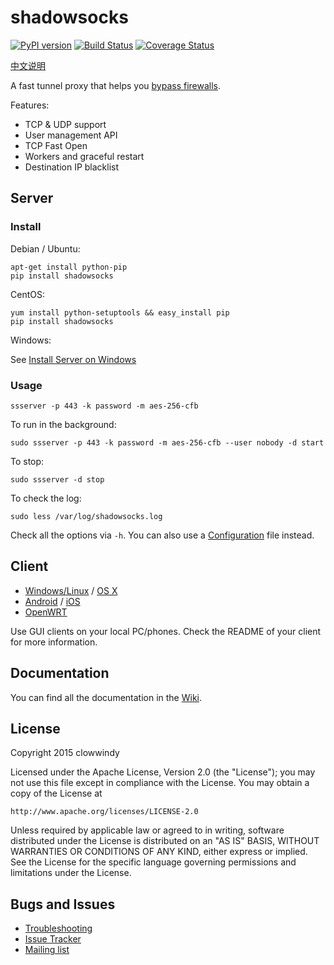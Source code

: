 shadowsocks
===========

[![PyPI version]][PyPI]
[![Build Status]][Travis CI]
[![Coverage Status]][Coverage]

[中文说明]

A fast tunnel proxy that helps you [bypass firewalls].

Features:
- TCP & UDP support
- User management API
- TCP Fast Open
- Workers and graceful restart
- Destination IP blacklist

Server
------

### Install

Debian / Ubuntu:

    apt-get install python-pip
    pip install shadowsocks

CentOS:

    yum install python-setuptools && easy_install pip
    pip install shadowsocks

Windows:

See [Install Server on Windows]

### Usage

    ssserver -p 443 -k password -m aes-256-cfb

To run in the background:

    sudo ssserver -p 443 -k password -m aes-256-cfb --user nobody -d start

To stop:

    sudo ssserver -d stop

To check the log:

    sudo less /var/log/shadowsocks.log

Check all the options via `-h`. You can also use a [Configuration] file
instead.

Client
------

* [Windows/Linux] / [OS X]
* [Android] / [iOS]
* [OpenWRT]

Use GUI clients on your local PC/phones. Check the README of your client
for more information.

Documentation
-------------

You can find all the documentation in the [Wiki].

License
-------

Copyright 2015 clowwindy

Licensed under the Apache License, Version 2.0 (the "License"); you may
not use this file except in compliance with the License. You may obtain
a copy of the License at

    http://www.apache.org/licenses/LICENSE-2.0

Unless required by applicable law or agreed to in writing, software
distributed under the License is distributed on an "AS IS" BASIS, WITHOUT
WARRANTIES OR CONDITIONS OF ANY KIND, either express or implied. See the
License for the specific language governing permissions and limitations
under the License.

Bugs and Issues
----------------

* [Troubleshooting]
* [Issue Tracker]
* [Mailing list]



[Android]:           https://github.com/Long-live-shadowsocks/shadowsocks-android
[Build Status]:      https://img.shields.io/travis/shadowsocks/shadowsocks/master.svg?style=flat
[bypass firewalls]:  https://github.com/Long-live-shadowsocks/shadowsocks/wiki/Objective
[Configuration]:     https://github.com/Long-live-shadowsocks/shadowsocks/wiki/Configuration-via-Config-File
[Coverage Status]:   https://jenkins.shadowvpn.org/result/shadowsocks
[Coverage]:          https://jenkins.shadowvpn.org/job/Shadowsocks/ws/PYENV/py34/label/linux/htmlcov/index.html
[Debian sid]:        https://packages.debian.org/unstable/python/shadowsocks
[iOS]:               https://github.com/Long-live-shadowsocks/shadowsocks-iOS
[Issue Tracker]:     https://github.com/Long-live-shadowsocks/shadowsocks/issues?state=open
[Install Server on Windows]: https://github.com/Long-live-shadowsocks/shadowsocks/wiki/Install-Shadowsocks-Server-on-Windows
[Mailing list]:      https://groups.google.com/group/shadowsocks
[OpenWRT]:           https://github.com/Long-live-shadowsocks/openwrt-shadowsocks
[OS X]:              https://github.com/Long-live-shadowsocks/shadowsocks-iOS
[PyPI]:              https://pypi.python.org/pypi/shadowsocks
[PyPI version]:      https://img.shields.io/pypi/v/shadowsocks.svg?style=flat
[Travis CI]:         https://travis-ci.org/shadowsocks/shadowsocks
[Troubleshooting]:   https://github.com/Long-live-shadowsocks/shadowsocks/wiki/Troubleshooting
[Wiki]:              https://github.com/Long-live-shadowsocks/shadowsocks/wiki
[Windows/Linux]:     https://github.com/alpenliebe/shadowsocks-qt5
[中文说明]:          https://github.com/Long-live-shadowsocks/shadowsocks/wiki/Shadowsocks-%E4%BD%BF%E7%94%A8%E8%AF%B4%E6%98%8E
